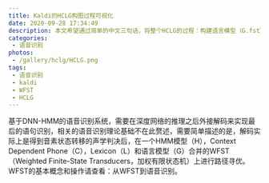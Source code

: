 ```yaml
---
title: Kaldi的HCLG构图过程可视化
date: 2020-09-28 17:34:49
description: 本文希望通过简单的中文三句话，将整个HCLG的过程：构建语言模型（G.fst），发音词典模型（L.fst），以及合并的模型（LG.fst和CLG.FST），生成HMM模型（H.fst），最终合并、确定、最小化得到HCLG.fst，展现并将其中的WFST模型进行可视化。
categories:
 - 语音识别
photos:
 - /gallery/hclg/HCLG.png
tags:
 - 语音识别
 - kaldi
 - WFST
 - HCLG
---
```



基于DNN-HMM的语音识别系统，需要在深度网络的推理之后外接解码来实现最后的语句识别，相关的语音识别理论基础不在此赘述，需要简单描述的是，解码实际上是得到音素状态转移的声学判决后，在一个HMM模型（H），Context Dependent Phone（C），Lexicon（L）和语言模型（G）合并的WFST（Weighted Finite-State Transducers，加权有限状态机）上进行路径寻优。WFST的基本概念和操作请查看：从WFST到语音识别。


